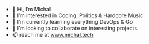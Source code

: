 - 👋 Hi, I’m Michal
- 👀 I’m interested in Coding, Politics & Hardcore Music
- 🌱 I’m currently learning everything DevOps & Go
- 💞️ I’m looking to collaborate on interesting projects. 
- 📫 reach me at www.michal.tech

<!---
hardrave/hardrave is a ✨ special ✨ repository because its `README.md` (this file) appears on your GitHub profile.
You can click the Preview link to take a look at your changes.
--->

